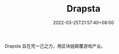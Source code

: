 ﻿---
weight: 
title: "Drapsta"
description: "Drapsta 旨在凭一己之力，用区块链颠覆游戏产业"
date: 2022-03-25T21:57:40+08:00
lastmod: 2022-03-25T16:45:40+08:00
draft: false
authors: ["Metabd"]
featuredImage: "drapsta.jpg"
link: ""
tags: ["研究机构","Drapsta"]
categories: ["navigation"]
navigation: ["研究机构"]
lightgallery: true
toc: true
pinned: false
recommend: false
recommend1: false
---
Drapsta 旨在凭一己之力，用区块链颠覆游戏产业。

